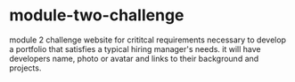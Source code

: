 # module-two-challenge
module 2 challenge 
website for crititcal requirements necessary to develop a portfolio that satisfies a typical hiring manager's needs. 
it will have developers name, photo or avatar and links to their background and projects. 
